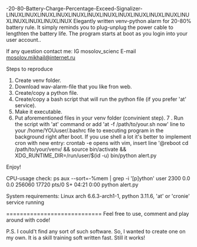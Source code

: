 -20-80-Battery-Charge-Percentage-Exceed-Signalizer-
LINUXLINUXLINUXLINUXLINUXLINUXLINUXLINUXLINUXLINUXLINUXLINUXLINUXLINUXLINUXLINUX
Elegantly written venv-python alarm for 20-80% battery rule. It simply reminds you to plug-unplug the power cable to lengthten the battery life. The program starts at boot as you login into your user account..

If any question contact me:
IG mosolov_scienc 
E-mail mosolov.mikhail@internet.ru

Steps to reproduce
1. Create venv folder.
2. Download wav-alarm-file that you like fron web.
3. Create/copy a python file.
4. Create/copy a bash script that will run the python file (if you prefer 'at' service).
5. Make it executable.
6. Put aforementioned files in your venv folder (convinient step).
7 . Run the script with 'at' command or add 'at -f /path/to/your.sh now' line to your /home/YOUuser/.bashrc file to executing program in the background right after boot. If you use shell a lot it's better to implement cron  with new entry: crontab -e opens with vim, insert line '@reboot cd /path/to/your/venv/ && source bin/activate && XDG_RUNTIME_DIR=/run/user/$(id -u) bin/python alert.py

Enjoy! 

CPU-usage check:
ps aux --sort=-%mem | grep -i '[p]ython'
user 2300  0.0  0.0 256060 17720 pts/0    S+   04:21   0:00 python alert.py

System requirements: Linux arch 6.6.3-arch1-1, python 3.11.6, 'at' or 'cronie' service running 

============================
Feel free to use, comment and play around with code!

P.S. I could't find any sort of such software. So, I wanted to create one on my own. It is a skill training soft written fast. Still it works! 

  

